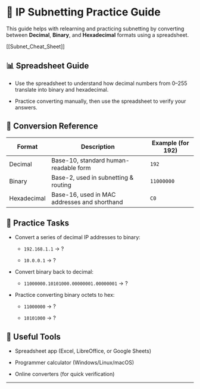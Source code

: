 # 🧠 IP Subnetting Practice Guide

This guide helps with relearning and practicing subnetting by converting between **Decimal**, **Binary**, and **Hexadecimal** formats using a spreadsheet.

[[Subnet_Cheat_Sheet]]

## 📊 Spreadsheet Guide

- Use the spreadsheet to understand how decimal numbers from 0–255 translate into binary and hexadecimal.
    
- Practice converting manually, then use the spreadsheet to verify your answers.
    


## 🔢 Conversion Reference
| Format      | Description                                  | Example (for 192) |
| ----------- | -------------------------------------------- | ----------------- |
| Decimal     | Base-10, standard human-readable form        | `192`             |
| Binary      | Base-2, used in subnetting & routing         | `11000000`        |
| Hexadecimal | Base-16, used in MAC addresses and shorthand | `C0`              |

## 🧪 Practice Tasks

- Convert a series of decimal IP addresses to binary:
    
    - `192.168.1.1` → ?
        
    - `10.0.0.1` → ?
        
- Convert binary back to decimal:
    
    - `11000000.10101000.00000001.00000001` → ?
        
- Practice converting binary octets to hex:
    
    - `11000000` → ?
        
    - `10101000` → ?
        

## 🧰 Useful Tools

- Spreadsheet app (Excel, LibreOffice, or Google Sheets)
    
- Programmer calculator (Windows/Linux/macOS)
    
- Online converters (for quick verification)
    

---